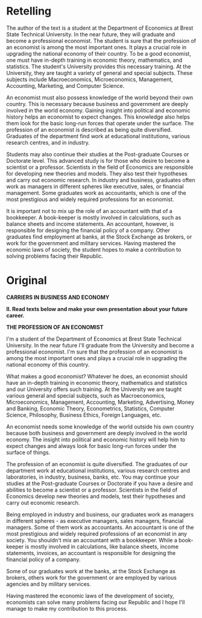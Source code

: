 # Retelling

The author of the text is a student at the Department of Economics at Brest State Technical University. In the near future, they will graduate and become a professional economist. The student is sure that the profession of an economist is among the most important ones. It plays a crucial role in upgrading the national economy of their country. To be a good economist, one must have in-depth training in economic theory, mathematics, and statistics. The student's University provides this necessary training. At the University, they are taught a variety of general and special subjects. These subjects include Macroeconomics, Microeconomics, Management, Accounting, Marketing, and Computer Science.

An economist must also possess knowledge of the world beyond their own country. This is necessary because business and government are deeply involved in the world economy. Gaining insight into political and economic history helps an economist to expect changes. This knowledge also helps them look for the basic long-run forces that operate under the surface. The profession of an economist is described as being quite diversified. Graduates of the department find work at educational institutions, various research centres, and in industry.

Students may also continue their studies at the Post-graduate Courses or Doctorate level. This advanced study is for those who desire to become a scientist or a professor. Scientists in the field of Economics are responsible for developing new theories and models. They also test their hypotheses and carry out economic research. In industry and business, graduates often work as managers in different spheres like executive, sales, or financial management. Some graduates work as accountants, which is one of the most prestigious and widely required professions for an economist.

It is important not to mix up the role of an accountant with that of a bookkeeper. A book-keeper is mostly involved in calculations, such as balance sheets and income statements. An accountant, however, is responsible for designing the financial policy of a company. Other graduates find employment at banks, at the Stock Exchange as brokers, or work for the government and military services. Having mastered the economic laws of society, the student hopes to make a contribution to solving problems facing their Republic.

# Original

**CARRIERS IN BUSINESS AND ECONOMY**

**II. Read texts below and make your own presentation about your future career.**

**THE PROFESSION OF AN ECONOMIST**

I'm a student of the Department of Economics at Brest State Technical University. In the near future I'll graduate from the University and become a professional economist. I'm sure that the profession of an economist is among the most important ones and plays a crucial role in upgrading the national economy of this country.

What makes a good economist? Whatever he does, an economist should have an in-depth training in economic theory, mathematics and statistics and our University offers such training. At the University we are taught various general and special subjects, such as Macroeconomics, Microeconomics, Management, Accounting, Marketing, Advertising, Money and Banking, Economic Theory, Econometrics, Statistics, Computer Science, Philosophy, Business Ethics, Foreign Languages, etc.

An economist needs some knowledge of the world outside his own country because both business and government are deeply involved in the world economy. The insight into political and economic history will help him to expect changes and always look for basic long-run forces under the surface of things.

The profession of an economist is quite diversified. The graduates of our department work at educational institutions, various research centres and laboratories, in industry, business, banks, etc. You may continue your studies at the Post-graduate Courses or Doctorate if you have a desire and abilities to become a scientist or a professor. Scientists in the field of Economics develop new theories and models, test their hypotheses and carry out economic research.

Being employed in industry and business, our graduates work as managers in different spheres - as executive managers, sales managers, financial managers. Some of them work as accountants. An accountant is one of the most prestigious and widely required professions of an economist in any society. You shouldn't mix an accountant with a bookkeeper. While a book-keeper is mostly involved in calculations, like balance sheets, income statements, invoices, an accountant is responsible for designing the financial policy of a company.

Some of our graduates work at the banks, at the Stock Exchange as brokers, others work for the government or are employed by various agencies and by military services.

Having mastered the economic laws of the development of society, economists can solve many problems facing our Republic and I hope I'll manage to make my contribution to this process.
